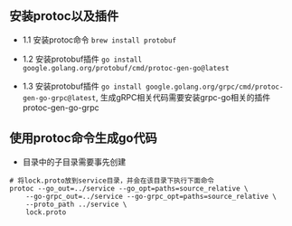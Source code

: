 ## 安装protoc以及插件

- 1.1 安装protoc命令 ``` brew install protobuf ```

- 1.2 安装protobuf插件 ``` go install google.golang.org/protobuf/cmd/protoc-gen-go@latest ```
- 1.3 安装protobuf插件 ``` go install google.golang.org/grpc/cmd/protoc-gen-go-grpc@latest ```,
  生成gRPC相关代码需要安装grpc-go相关的插件protoc-gen-go-grpc

## 使用protoc命令生成go代码

- 目录中的子目录需要事先创建

``` shell
# 将lock.proto放到service目录，并会在该目录下执行下面命令
protoc --go_out=../service --go_opt=paths=source_relative \
    --go-grpc_out=../service --go-grpc_opt=paths=source_relative \
    --proto_path ../service \
    lock.proto
```